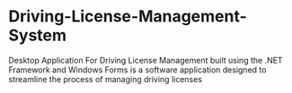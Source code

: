 # Driving-License-Management-System
Desktop Application For Driving License Management built using the .NET Framework and Windows Forms is a software application designed to streamline the process of managing driving licenses
